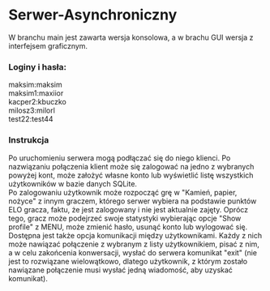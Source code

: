 # Serwer-Asynchroniczny

W branchu main jest zawarta wersja konsolowa, a w brachu GUI wersja z interfejsem graficznym.

### Loginy i hasła:  
maksim:maksim  
maksim1:maxiior  
kacper2:kbuczko  
milosz3:milorl  
test22:test44  

### Instrukcja
Po uruchomieniu serwera mogą podłączać się do niego klienci. Po nazwiązaniu połączenia klient może się zalogować na jedno z wybranych powyżej kont, może założyć własne konto lub wyświetlić listę wszystkich użytkowników w bazie danych SQLite.  
Po zalogowaniu użytkownik może rozpocząć grę w "Kamień, papier, nożyce" z innym graczem, którego serwer wybiera na podstawie punktów ELO gracza, faktu, że jest zalogowany i nie jest aktualnie zajęty. Oprócz tego, gracz może podejrzeć swoje statystyki wybierając opcje "Show profile" z MENU, może zmienić hasło, usunąć konto lub wylogować się.  
Dostępna jest także opcja komunikacji między użytkownikami. Każdy z nich może nawiązać połączenie z wybranym z listy użytkownikiem, pisać z nim, a w celu zakońcenia konwersacji, wysłać do serwera komunikat "exit" (nie jest to rozwiązane wielowątkowo, dlatego użytkownik, z którym zostało nawiązane połączenie musi wysłać jedną wiadomość, aby uzyskać komunikat). 
